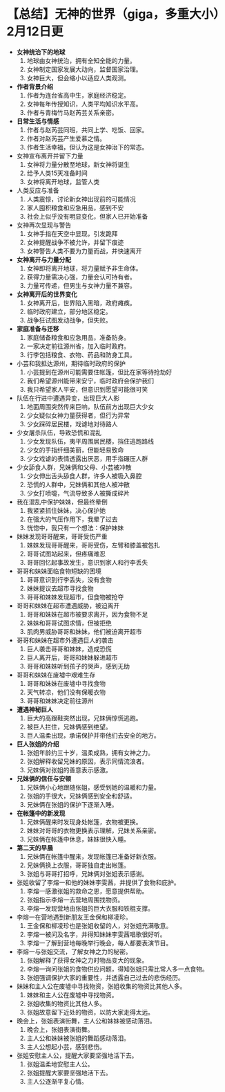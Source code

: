 # 【总结】无神的世界（giga，多重大小）2月12日更

-   **女神统治下的地球**
    1.  地球由女神统治，拥有全知全能的力量。
    2.  女神制定国家发展大动向，监督国家治理。
    3.  女神巨大，但会缩小以适应人类观测。
-   **作者背景介绍**
    1.  作者为连台省高中生，家庭经济稳定。
    2.  女神每年传授知识，人类平均知识水平高。
    3.  作者与青梅竹马赵芮芸关系亲密。
-   **日常生活与情感**
    1.  作者与赵芮芸同班，共同上学、吃饭、回家。
    2.  作者对赵芮芸产生爱慕之情。
    3.  作者生活幸福，但认为这是女神治下的常态。
-   女神宣布离开并留下力量
    1.  女神将力量分散至地球，新女神将诞生
    2.  给予人类15天准备时间
    3.  女神将离开地球，监管人类
-   人类反应与准备
    1.  人类震惊，讨论新女神出现前的可能情况
    2.  家人囤积粮食和应急用品，感到不安
    3.  社会上似乎没有明显变化，但家人已开始准备
-   女神再次显现与警告
    1.  女神手指在天空中显现，引发跪拜
    2.  女神提醒战争不被允许，并留下痕迹
    3.  女神警告人类不要为力量而战，并快速离开
-   **女神离开与力量分配**
    1.  女神即将离开地球，将力量赋予非生命体。
    2.  获得力量需决心强，力量会认可持有者。
    3.  力量可传递，但男生与女神力量不兼容。
-   **女神离开后的世界变化**
    1.  女神离开后，世界陷入黑暗，政府瘫痪。
    2.  临时政府建立，部分地区稳定。
    3.  战争狂试图发动战争，但失败。
-   **家庭准备与迁移**
    1.  家庭储备粮食和应急用品，准备防身。
    2.  一家决定前往源州省，加入临时政府。
    3.  行李包括粮食、衣物、药品和防身工具。
-   小芸和我抵达源州，期待临时政府的保护
    1.  小芸提到在源州可能需要住帐篷，但比在家等待抢劫好
    2.  我们希望源州能带来安宁，临时政府会保护我们
    3.  我只希望家人平安，但意识到愿望可能很可笑
-   队伍在行进中遭遇异变，出现巨大人影
    1.  地面周围突然传来巨响，队伍前方出现巨大少女
    2.  少女疑似女神力量获得者，但行为异常
    3.  少女踩碎居民楼，戏谑地对待路人
-   少女屠杀队伍，导致恐慌和混乱
    1.  少女发现队伍，夷平周围居民楼，挡住逃跑路线
    2.  少女的手指纤细美丽，但能轻易致命
    3.  少女戏谑的表情透露出厌恶，用手指碾压人群
-   少女舔食人群，兄妹俩和父母、小芸被冲散
    1.  少女伸出舌头舔食人群，许多人被吸入鼻腔
    2.  恐慌的人群中，兄妹俩和其他人被冲散
    3.  少女打喷嚏，气流导致多人被撕成碎片
-   我在混乱中保护妹妹，但最终晕倒
    1.  我紧紧抓住妹妹，决心保护她
    2.  在强大的气压作用下，我晕了过去
    3.  恍惚中，我只有一个想法：保护妹妹
-   妹妹发现哥哥醒来，哥哥受伤严重
    1.  妹妹发现哥哥醒来，哥哥受伤，左臂和膝盖被包扎
    2.  哥哥试图站起来，但疼痛难忍
    3.  哥哥回忆起事故发生，意识到家人和行李丢失
-   哥哥和妹妹面临食物短缺的困境
    1.  哥哥意识到行李丢失，没有食物
    2.  妹妹提议去超市寻找食物
    3.  哥哥和妹妹发现超市，但食物被抢夺
-   哥哥和妹妹在超市遭遇威胁，被迫离开
    1.  哥哥和妹妹在超市被要求离开，因为食物不足
    2.  妹妹和哥哥试图求情，但被拒绝
    3.  肌肉男威胁哥哥和妹妹，他们被迫离开超市
-   哥哥和妹妹在超市外遭遇巨人的袭击
    1.  巨人袭击哥哥和妹妹，造成恐慌
    2.  巨人离开后，哥哥和妹妹躲进超市
    3.  哥哥和妹妹听到孩子的哭声，感到无助
-   哥哥和妹妹在废墟中艰难生存
    1.  哥哥和妹妹在废墟中寻找食物
    2.  天气转凉，他们没有保暖衣物
    3.  哥哥和妹妹决定前往源州
-   **遭遇神秘巨人**
    1.  巨大的高跟鞋突然出现，兄妹俩惊慌逃跑。
    2.  被巨人拦住，兄妹俩感到绝望。
    3.  巨人温柔出现，承诺保护并带他们去安全的地方。
-   **巨人张姐的介绍**
    1.  张姐年龄约三十岁，温柔成熟，拥有女神之力。
    2.  张姐解释收留兄妹的原因，表示同情流浪者。
    3.  兄妹俩对张姐的善意表示感激。
-   **兄妹俩的信任与安顿**
    1.  兄妹俩小心地跟随张姐，感受到她的温暖和力量。
    2.  张姐的手很大，兄妹俩感到安全和舒适。
    3.  兄妹俩在张姐的保护下逐渐入睡。
-   **在帐篷中的新发现**
    1.  兄妹俩醒来时发现身处帐篷，衣物被更换。
    2.  妹妹对哥哥的衣物更换表示理解，兄妹关系亲密。
    3.  兄妹俩在帐篷中休息，妹妹很快入睡。
-   **第二天的早晨**
    1.  兄妹俩在帐篷中醒来，发现帐篷已准备好新衣服。
    2.  兄妹俩换上衣服，哥哥独自走出帐篷。
    3.  张姐与哥哥打招呼，兄妹俩对张姐表示感谢。
-   张姐收留了李熔一和他的妹妹李雯茜，并提供了食物和庇护。
    1.  李熔一感激张姐的救命之恩，愿意提供帮助。
    2.  张姐指示李熔一去营地周围找物资。
    3.  李熔一发现营地由张姐的巨大衣服和铁棍支撑。
-   李熔一在营地遇到新朋友王金保和柳凌珍。
    1.  王金保和柳凌珍也是张姐收留的人，对张姐充满敬意。
    2.  李熔一被问及名字，并得知妹妹李雯茜唱歌很好听。
    3.  李熔一了解到营地每晚举行晚会，每人都要表演节目。
-   李熔一与张姐交流，了解女神之力的秘密。
    1.  张姐解释了获得女神之力时物品变大的现象。
    2.  李熔一询问张姐的食物供应问题，得知张姐只需比常人多一点食物。
    3.  张姐强调保护大家的重要性，并透露自己过去的悲伤经历。
-   妹妹和主人公在废墟中寻找物资，张姐收集的物资比其他人多。
    1.  妹妹和主人公在废墟中寻找物资。
    2.  张姐收集的物资比其他人多。
    3.  张姐故意留下近处的物资，以防大家走得太远。
-   晚会上，张姐表演街舞，主人公和妹妹被感动落泪。
    1.  晚会上，张姐表演街舞。
    2.  主人公和妹妹被张姐的舞蹈感动落泪。
    3.  主人公想起小芸，感到悲伤。
-   张姐安慰主人公，提醒大家要坚强地活下去。
    1.  张姐温柔地安慰主人公。
    2.  张姐提醒大家要坚强地活下去。
    3.  主人公逐渐平复心情。